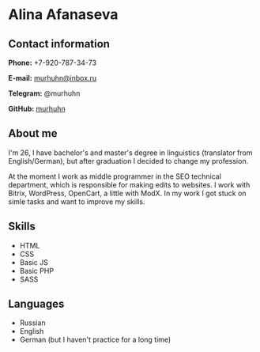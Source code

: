 # Alina Afanaseva

## Contact information

**Phone:** +7-920-787-34-73

**E-mail:** murhuhn@inbox.ru

**Telegram:** @murhuhn

**GitHub:** [murhuhn](https://github.com/murhuhn/)

## About me

I'm 26, I have bachelor's and master's degree in linguistics (translator from English/German), but after graduation I decided to change my profession.

At the moment I work as middle programmer in the SEO technical department, which is responsible for making edits to websites. I work with Bitrix, WordPress, OpenCart, a little with ModX. In my work I got stuck on simle tasks and want to improve my skills.

## Skills

- HTML
- CSS
- Basic JS
- Basic PHP
- SASS

## Languages
- Russian
- English
- German (but I haven't practice for a long time)
